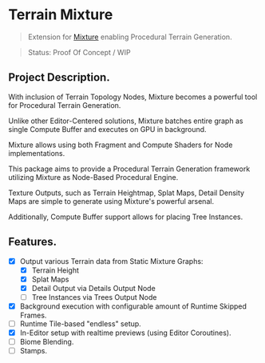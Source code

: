 Terrain Mixture
===============

> Extension for [Mixture](alelievr/Mixture) enabling Procedural Terrain Generation.

> Status: Proof Of Concept / WIP

## Project Description.

With inclusion of Terrain Topology Nodes, Mixture becomes a powerful tool for Procedural Terrain Generation.

Unlike other Editor-Centered solutions, Mixture batches entire graph as single Compute Buffer and executes on GPU in
background.

Mixture allows using both Fragment and Compute Shaders for Node implementations.

This package aims to provide a Procedural Terrain Generation framework utilizing Mixture as Node-Based Procedural
Engine.

Texture Outputs, such as Terrain Heightmap, Splat Maps, Detail Density Maps are simple to generate using Mixture's
powerful arsenal.

Additionally, Compute Buffer support allows for placing Tree Instances.

## Features.

* [x] Output various Terrain data from Static Mixture Graphs:
    * [x] Terrain Height
    * [x] Splat Maps
    * [x] Detail Output via Details Output Node
    * [ ] Tree Instances via Trees Output Node
* [x] Background execution with configurable amount of Runtime Skipped Frames.
* [ ] Runtime Tile-based "endless" setup.
* [x] In-Editor setup with realtime previews (using Editor Coroutines).
* [ ] Biome Blending.
* [ ] Stamps.

